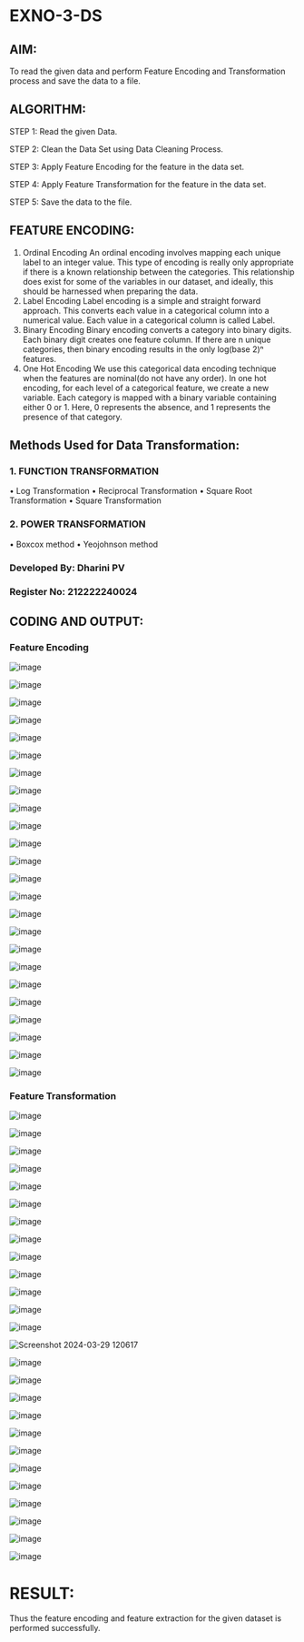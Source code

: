 # EXNO-3-DS

## AIM:
To read the given data and perform Feature Encoding and Transformation process and save the data to a file.

## ALGORITHM:
STEP 1: Read the given Data.

STEP 2: Clean the Data Set using Data Cleaning Process.

STEP 3: Apply Feature Encoding for the feature in the data set.

STEP 4: Apply Feature Transformation for the feature in the data set.

STEP 5: Save the data to the file.

## FEATURE ENCODING:
1. Ordinal Encoding
An ordinal encoding involves mapping each unique label to an integer value. This type of encoding is really only appropriate if there is a known relationship between the categories. This relationship does exist for some of the variables in our dataset, and ideally, this should be harnessed when preparing the data.
2. Label Encoding
Label encoding is a simple and straight forward approach. This converts each value in a categorical column into a numerical value. Each value in a categorical column is called Label.
3. Binary Encoding
Binary encoding converts a category into binary digits. Each binary digit creates one feature column. If there are n unique categories, then binary encoding results in the only log(base 2)ⁿ features.
4. One Hot Encoding
We use this categorical data encoding technique when the features are nominal(do not have any order). In one hot encoding, for each level of a categorical feature, we create a new variable. Each category is mapped with a binary variable containing either 0 or 1. Here, 0 represents the absence, and 1 represents the presence of that category.

## Methods Used for Data Transformation:
  ### 1. FUNCTION TRANSFORMATION
• Log Transformation
• Reciprocal Transformation
• Square Root Transformation
• Square Transformation
  ### 2. POWER TRANSFORMATION
• Boxcox method
• Yeojohnson method
### Developed By: Dharini PV
### Register No: 212222240024

## CODING AND OUTPUT:

### Feature Encoding

![image](https://github.com/DHARINIPV/EXNO-3-DS/assets/119400845/f350e699-dfca-4460-b0e4-f2f76c288249)

![image](https://github.com/DHARINIPV/EXNO-3-DS/assets/119400845/62ebb5fc-f673-47e6-996f-3aaecdf4ab9b)

![image](https://github.com/DHARINIPV/EXNO-3-DS/assets/119400845/32010bca-b764-4d23-b5d4-39e1c8d64cb7)

![image](https://github.com/DHARINIPV/EXNO-3-DS/assets/119400845/272b955d-83b7-4d60-bb05-630c497922c9)

![image](https://github.com/DHARINIPV/EXNO-3-DS/assets/119400845/8590132e-a6c4-4e05-b6a5-c17364581905)

![image](https://github.com/DHARINIPV/EXNO-3-DS/assets/119400845/be6ddf38-2060-451b-ac7a-a0e9289ea98c)

![image](https://github.com/DHARINIPV/EXNO-3-DS/assets/119400845/3f1c081f-7243-49a7-9eed-004e15924c37)

![image](https://github.com/DHARINIPV/EXNO-3-DS/assets/119400845/601148b8-dbc0-41a3-8907-49bf0ebe75b6)

![image](https://github.com/DHARINIPV/EXNO-3-DS/assets/119400845/67d0e7a2-14a9-4c97-97ee-c18d8ad68bed)

![image](https://github.com/DHARINIPV/EXNO-3-DS/assets/119400845/4f78dee0-cb87-4aa5-afd6-3fbb9263dacd)

![image](https://github.com/DHARINIPV/EXNO-3-DS/assets/119400845/301ce2f4-0ee3-4baa-b8f1-17f420c82fbf)

![image](https://github.com/DHARINIPV/EXNO-3-DS/assets/119400845/4095ff03-0043-4a92-8175-7f1b2eadff79)

![image](https://github.com/DHARINIPV/EXNO-3-DS/assets/119400845/7ada8c70-ae87-482d-83d6-d0a6fe47ba45)

![image](https://github.com/DHARINIPV/EXNO-3-DS/assets/119400845/244d631f-5183-442e-bc91-9b7d80565989)

![image](https://github.com/DHARINIPV/EXNO-3-DS/assets/119400845/479ff5c8-3685-48f7-af23-50ff455a837e)

![image](https://github.com/DHARINIPV/EXNO-3-DS/assets/119400845/3545cf7e-b84f-41f5-bc87-21efdacba587)

![image](https://github.com/DHARINIPV/EXNO-3-DS/assets/119400845/a10c5431-f819-46d5-b94a-687552b2c093)

![image](https://github.com/DHARINIPV/EXNO-3-DS/assets/119400845/69ef2b89-5ec9-4f15-a16b-9d73caa3c23a)

![image](https://github.com/DHARINIPV/EXNO-3-DS/assets/119400845/66dcdafc-4965-4022-af89-0b1c6c20d161)

![image](https://github.com/DHARINIPV/EXNO-3-DS/assets/119400845/c3c93c92-c409-46e5-97d5-073c44269b81)

![image](https://github.com/DHARINIPV/EXNO-3-DS/assets/119400845/4f618f45-313a-4e8e-bf1b-89c73181c610)

![image](https://github.com/DHARINIPV/EXNO-3-DS/assets/119400845/cc1d9cec-bb71-48d0-8926-ae939c694bb5)

![image](https://github.com/DHARINIPV/EXNO-3-DS/assets/119400845/ac4e1252-d095-48f2-8428-0da130a5d4f6)

![image](https://github.com/DHARINIPV/EXNO-3-DS/assets/119400845/eb91c73b-3194-4a6c-b5f4-a86df2e92bab)

### Feature Transformation

![image](https://github.com/DHARINIPV/EXNO-3-DS/assets/119400845/2cfc5a6d-71de-4cb1-867b-5815529e7ae9)

![image](https://github.com/DHARINIPV/EXNO-3-DS/assets/119400845/8895450a-34b0-47d9-bd0f-23e537614390)

![image](https://github.com/DHARINIPV/EXNO-3-DS/assets/119400845/a637b9a6-d095-4950-be07-cf3f465abad4)

![image](https://github.com/DHARINIPV/EXNO-3-DS/assets/119400845/355ceb9b-01d9-47e4-8f35-f7e7074bc6fc)

![image](https://github.com/DHARINIPV/EXNO-3-DS/assets/119400845/f7ec77ef-57e0-457a-9234-5063668989a0)

![image](https://github.com/DHARINIPV/EXNO-3-DS/assets/119400845/a2f230db-3d58-4635-aed9-34a5bea1a612)

![image](https://github.com/DHARINIPV/EXNO-3-DS/assets/119400845/0c5064f1-d951-4d63-8767-e5f7256ee1db)

![image](https://github.com/DHARINIPV/EXNO-3-DS/assets/119400845/6a347764-e5f1-4e52-97d0-d79c085cd5ce)

![image](https://github.com/DHARINIPV/EXNO-3-DS/assets/119400845/a6bb7d30-ca13-4c23-98dc-62aaf7a33457)

![image](https://github.com/DHARINIPV/EXNO-3-DS/assets/119400845/c9ddad04-fac7-47fb-98c3-dfbcdd1c0ddb)

![image](https://github.com/DHARINIPV/EXNO-3-DS/assets/119400845/a878623c-7e24-4f3c-86f6-90bfb5a567d0)

![image](https://github.com/DHARINIPV/EXNO-3-DS/assets/119400845/6649c302-d828-4d82-8660-e37ad077d588)

![image](https://github.com/DHARINIPV/EXNO-3-DS/assets/119400845/e05650eb-3df3-432c-9ee0-dcadbbaa0ae1)

![Screenshot 2024-03-29 120617](https://github.com/DHARINIPV/EXNO-3-DS/assets/119400845/07683d23-b0ba-4969-9876-07d9b8e21094)

![image](https://github.com/DHARINIPV/EXNO-3-DS/assets/119400845/3a68d18f-ec13-4d99-893a-6890e41b1c8d)

![image](https://github.com/DHARINIPV/EXNO-3-DS/assets/119400845/4bf7c9d2-9631-4d27-b249-0b77cc6a23eb)

![image](https://github.com/DHARINIPV/EXNO-3-DS/assets/119400845/03bcfd48-37b5-44c0-ae3b-ce24d820425e)

![image](https://github.com/DHARINIPV/EXNO-3-DS/assets/119400845/5dfbf6ec-ab3b-4b7c-a0ca-81dde43770cc)

![image](https://github.com/DHARINIPV/EXNO-3-DS/assets/119400845/25cb006c-e550-44f0-89be-cbece2532648)

![image](https://github.com/DHARINIPV/EXNO-3-DS/assets/119400845/b827f143-c47e-4f03-b5ec-cc5421c44453)

![image](https://github.com/DHARINIPV/EXNO-3-DS/assets/119400845/3d8bc9bb-4ff6-4152-8fc1-a3b43b2c8996)

![image](https://github.com/DHARINIPV/EXNO-3-DS/assets/119400845/bb6d3fe4-11ba-488e-8d86-b8b07bd8beeb)

![image](https://github.com/DHARINIPV/EXNO-3-DS/assets/119400845/7d232f8b-055b-490a-9e91-8ae38674c889)

![image](https://github.com/DHARINIPV/EXNO-3-DS/assets/119400845/03323352-28d1-43c7-b8c0-11d538604776)

![image](https://github.com/DHARINIPV/EXNO-3-DS/assets/119400845/225c5897-21f4-41d7-be2a-e0e66740bbd6)

![image](https://github.com/DHARINIPV/EXNO-3-DS/assets/119400845/2972df40-670b-4018-906c-5edd4c1873fc)

# RESULT:
Thus the feature encoding and feature extraction for the given dataset is performed successfully.
       
